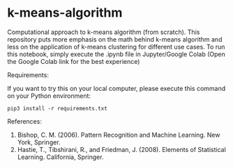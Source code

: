 # k-means-algorithm
Computational approach to k-means algorithm (from scratch). This repository puts more emphasis on the math behind k-means algorithm and less on the application of k-means clustering for different use cases. To run this notebook, simply execute the .ipynb file in Jupyter/Google Colab (Open the Google Colab link for the best experience)

Requirements:

If you want to try this on your local computer, please execute this command on your Python environment:

```pip3 install -r requirements.txt```

References:
1. Bishop, C. M. (2006). Pattern Recognition and Machine Learning. New York, Springer.
2. Hastie, T., Tibshirani, R., and Friedman, J. (2008). Elements of Statistical Learning. California, Springer.

